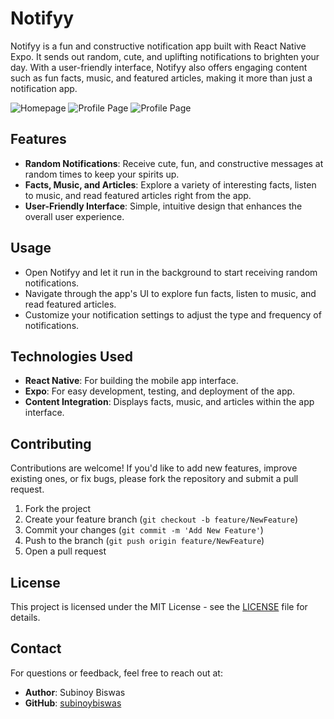 # Notifyy

Notifyy is a fun and constructive notification app built with React Native Expo. It sends out random, cute, and uplifting notifications to brighten your day. With a user-friendly interface, Notifyy also offers engaging content such as fun facts, music, and featured articles, making it more than just a notification app.


![Homepage](github/images/notifyyss0.png)
![Profile Page](github/images/notifyyss1.png)
![Profile Page](github/images/notifyyss2.png)

## Features

- **Random Notifications**: Receive cute, fun, and constructive messages at random times to keep your spirits up.
- **Facts, Music, and Articles**: Explore a variety of interesting facts, listen to music, and read featured articles right from the app.
- **User-Friendly Interface**: Simple, intuitive design that enhances the overall user experience.

## Usage

- Open Notifyy and let it run in the background to start receiving random notifications.
- Navigate through the app's UI to explore fun facts, listen to music, and read featured articles.
- Customize your notification settings to adjust the type and frequency of notifications.

## Technologies Used

- **React Native**: For building the mobile app interface.
- **Expo**: For easy development, testing, and deployment of the app.
- **Content Integration**: Displays facts, music, and articles within the app interface.

## Contributing

Contributions are welcome! If you'd like to add new features, improve existing ones, or fix bugs, please fork the repository and submit a pull request.

1. Fork the project
2. Create your feature branch (`git checkout -b feature/NewFeature`)
3. Commit your changes (`git commit -m 'Add New Feature'`)
4. Push to the branch (`git push origin feature/NewFeature`)
5. Open a pull request

## License

This project is licensed under the MIT License - see the [LICENSE](LICENSE) file for details.

## Contact

For questions or feedback, feel free to reach out at:

- **Author**: Subinoy Biswas
- **GitHub**: [subinoybiswas](https://github.com/subinoybiswas)

